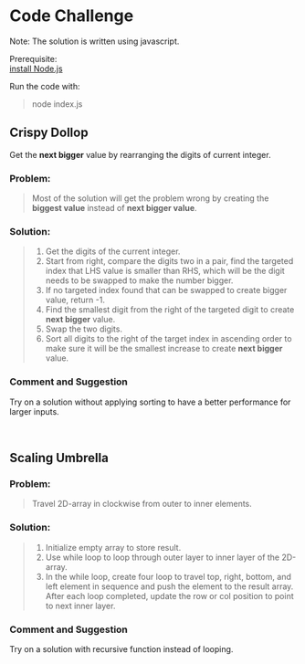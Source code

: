 # Code Challenge

Note: The solution is written using javascript.

Prerequisite: <br/>
[install Node.js](https://nodejs.org/en)

Run the code with:
> node index.js

## Crispy Dollop

Get the **next bigger** value by rearranging the digits of current integer.

### Problem: 
> Most of the solution will get the problem wrong by creating the **biggest value** instead of **next bigger value**.

### Solution:
> 1. Get the digits of the current integer.
> 2. Start from right, compare the digits two in a pair, find the targeted index that LHS value is smaller than RHS, which will be the digit needs to be swapped to make the number bigger.
> 3. If no targeted index found that can be swapped to create bigger value, return -1.
> 4. Find the smallest digit from the right of the targeted digit to create **next bigger** value.
> 5. Swap the two digits.
> 6. Sort all digits to the right of the target index in ascending order to make sure it will be the smallest increase to create **next bigger** value.

### Comment and Suggestion
Try on a solution without applying sorting to have a better performance for larger inputs.

<br/>

## Scaling Umbrella

### Problem: 
> Travel 2D-array in clockwise from outer to inner elements.

### Solution:
> 1. Initialize empty array to store result.
> 2. Use while loop to loop through outer layer to inner layer of the 2D-array.
> 3. In the while loop, create four loop to travel top, right, bottom, and left element in sequence and push the element to the result array. After each loop completed, update the row or col position to point to next inner layer.

### Comment and Suggestion
Try on a solution with recursive function instead of looping.